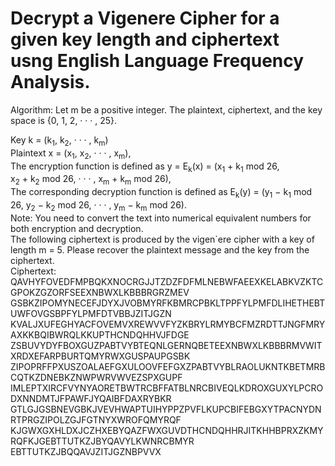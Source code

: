 
# Decrypt a Vigenere Cipher for a given key length and ciphertext usng English Language Frequency Analysis.


Algorithm: Let m be a positive integer. The plaintext, ciphertext, and the key
space is {0, 1, 2, · · · , 25}.

Key k = (k<sub>1</sub>, k<sub>2</sub>, · · · , k<sub>m</sub>) 
<br />
Plaintext x = (x<sub>1</sub>, x<sub>2</sub>, · · · , x<sub>m</sub>), 
<br />
The encryption function is defined as
y = E<sub>k</sub>(x) = (x<sub>1</sub> + k<sub>1</sub> mod 26,
<br />
x<sub>2</sub> + k<sub>2</sub> mod 26, · · · , x<sub>m</sub> + k<sub>m</sub> mod 26),
<br />
The corresponding decryption function is defined as
E<sub>k</sub>(y) = (y<sub>1</sub> − k<sub>1</sub> mod 26, y<sub>2</sub> − k<sub>2</sub> mod 26, · · · , y<sub>m</sub> − k<sub>m</sub> mod 26).
<br />
Note:  You need to convert the text into numerical equivalent numbers for both encryption and
decryption. 
<br />
The following ciphertext is produced by the vigen`ere cipher with a key of length m = 5. 
Please recover the plaintext message and the key from the ciphertext.
<br />
Ciphertext:
QAVHYFOVEDFMPBQKXNOCRGJJTZDZFDFMLNEBWFAEEXKELABKVZKTCGPOKZGZORFSEEXNBWXLKBBBRGRZMEV
GSBKZIPOMYNECEFJDYXJVOBMYRFKBMRCPBKLTPPFYLPMFDLIHETHEBTUWFOVGSBPFYLPMFDTVBBJZITJGZN
KVALJXUFEGHYACFOVEMVXREWVVFYZKBRYLRMYBCFMZRDTTJNGFMRYAXKKBQIBWRQLKKUPTHCNDQHHVJFDGE
ZSBUVYDYFBOXGUZPABTVYBTEQNLGERNQBETEEXNBWXLKBBBRMVWITXRDXEFARPBURTQMYRWXGUSPAUPGSBK
ZIPOPRFFPXUSZOALAEFGXULOOVFEFGXZPABTVYBLRAOLUKNTKBETMRBCQTKZDNEBKZNWPWRVWVEZSPXGUPF
IMLEPTXIRCFVYNYAORETBWTRCBFFATBLNRCBIVEQLKDROXGUXYLPCRODXNNDMTJFPAWFJYQAIBFDAXRYBKR
GTLGJGSBNEVGBKJVEVHWAPTUIHYPPZPVFLKUPCBIFEBGXYTPACNYDNRTPRGZIPOLZGJFGTNYXWROFQMYRQF
KJGWXGXHLDXJCZHXEBYQAZFWXGUVDTHCNDQHHRJITKHHBPRXZKMYRQFKJGEBTTUTKZJBYQAVYLKWNRCBMYR
EBTTUTKZJBQQAVJZITJGZNBPVVX
